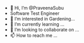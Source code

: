 - 👋 Hi, I’m @PraveenaSubu
- Software Test Engineer
- 👀 I’m interested in Gardening...
- 🌱 I’m currently learning ...
- 💞️ I’m looking to collaborate on ...
- 📫 How to reach me ...

<!---
PraveenaSubu/PraveenaSubu is a ✨ special ✨ repository because its `README.md` (this file) appears on your GitHub profile.
You can click the Preview link to take a look at your changes.
--->
